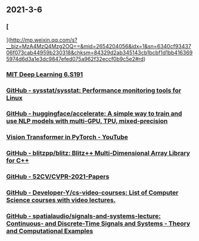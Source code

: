 
## 2021-3-6

### [](https://weibo.cn/sinaurl?android_id=8369e56542a7e541&c=android&device_id=5a38068c11c520d81bb51cf4fb326caf5671006d&ep=4611455054250621%2C1402400261&featurecode=10000001&from=10B2195010&gsid=_2A25NRQ_TDeRxGeFN41QX8ybOwjuIHXVsUwQbrDV6PUJbkdAfLWP7kWpNQ9Ha7SKQ9IAKU_1oqP4zkx8qZ9g-5z24&i=de20227&imei=86581804068666&imsi=460078408338939&lfid=100017386638297&luicode=10000001&mid=4611455054250621&network=WIFI&skin=default&to=m&u=https%3A%2F%2F+github.com%2FMeouSker77%2FCpp17&ua=meizu-16T__weibo__11.2.1__android__android9&v_p=87&wm=9848_0009)

### [
](http://mp.weixin.qq.com/s?__biz=MzA4MzQ4Mzg2OQ==&mid=2654204056&idx=1&sn=6340cf9343706f073cab44959b230318&chksm=84329d2ab345143cb1bcbf1d1bb4163695974d6d3a1e3dc9847efed075a962f32eccf0b9c5e2#rd)

### [MIT Deep Learning 6.S191](http://introtodeeplearning.com)

### [GitHub - sysstat/sysstat: Performance monitoring tools for Linux](https://github.com/sysstat/sysstat)

### [GitHub - huggingface/accelerate: A simple way to train and use NLP models with multi-GPU, TPU, mixed-precision](https://github.com/huggingface/accelerate)

### [Vision Transformer in PyTorch - YouTube](https://youtu.be/ovB0ddFtzzA)

### [GitHub - blitzpp/blitz: Blitz++ Multi-Dimensional Array Library for C++](https://github.com/blitzpp/blitz)

### [GitHub - 52CV/CVPR-2021-Papers](https://github.com/52CV/CVPR-2021-Papers)

### [GitHub - Developer-Y/cs-video-courses: List of Computer Science courses with video lectures.](https://github.com/Developer-Y/cs-video-courses)

### [GitHub - spatialaudio/signals-and-systems-lecture: Continuous- and Discrete-Time Signals and Systems - Theory and Computational Examples](https://github.com/spatialaudio/signals-and-systems-lecture)
